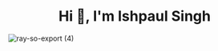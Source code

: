 <h1 align="center">Hi 👋, I'm Ishpaul Singh</h1>

![ray-so-export (4)](https://github.com/ishpaul777/ishpaul777/assets/104348397/d95b35f3-5365-4a88-8368-21197841fc4b)
